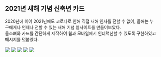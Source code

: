 <h2>2021년 새해 기념 신축년 카드</h2>
2020년에 이어 2021년에도 코로나로 인해 직접 새해 인사를 전할 수 없어, 올해는 누구에게나 언제나 전할 수 있는 새해 기념 웹사이트를 만들어보았다. <br>
물소뼈와 카드를 간단하게 제작하여 웹과 모바일에서 인터랙션할 수 있도록 구현하였고 메시지를 덧붙였다. <br>
<br>
<img src="https://github.com/madfield/2021_new_year_card/blob/main/samples/2.png?raw=true">
<img src="https://github.com/madfield/2021_new_year_card/blob/main/samples/3.png?raw=true">
<img src="https://github.com/madfield/2021_new_year_card/blob/main/samples/4.png?raw=true">
<img src="https://github.com/madfield/2021_new_year_card/blob/main/samples/5.png?raw=true">
<img src="https://github.com/madfield/2021_new_year_card/blob/main/samples/6.png?raw=true">
